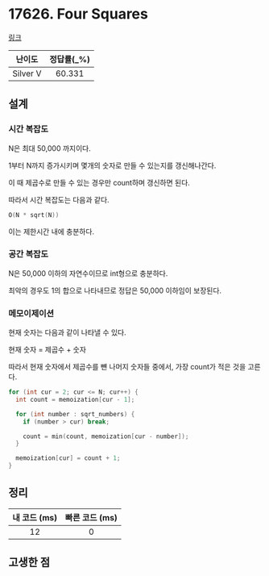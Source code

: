 # 17626. Four Squares

[링크](https://www.acmicpc.net/problem/17626)

|  난이도  | 정답률(\_%) |
| :------: | :---------: |
| Silver V |   60.331    |

## 설계

### 시간 복잡도

N은 최대 50,000 까지이다.

1부터 N까지 증가시키며 몇개의 숫자로 만들 수 있는지를 갱신해나간다.

이 때 제곱수로 만들 수 있는 경우만 count하며 갱신하면 된다.

따라서 시간 복잡도는 다음과 같다.

```cpp
O(N * sqrt(N))
```

이는 제한시간 내에 충분하다.

### 공간 복잡도

N은 50,000 이하의 자연수이므로 int형으로 충분하다.

최악의 경우도 1의 합으로 나타내므로 정답은 50,000 이하임이 보장된다.

### 메모이제이션

현재 숫자는 다음과 같이 나타낼 수 있다.

현재 숫자 = 제곱수 + 숫자

따라서 현재 숫자에서 제곱수를 뺸 나머지 숫자들 중에서, 가장 count가 적은 것을 고른다.

```cpp
for (int cur = 2; cur <= N; cur++) {
  int count = memoization[cur - 1];

  for (int number : sqrt_numbers) {
    if (number > cur) break;

    count = min(count, memoization[cur - number]);
  }

  memoization[cur] = count + 1;
}
```

## 정리

| 내 코드 (ms) | 빠른 코드 (ms) |
| :----------: | :------------: |
|      12      |       0        |

## 고생한 점
